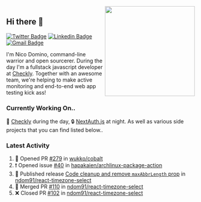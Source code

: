 <img align="right" src="https://user-images.githubusercontent.com/7415984/172472491-91b16eac-fa22-4ecf-92df-d687139fd1f9.gif" width="240" />

## Hi there 👋

[![Twitter Badge](https://img.shields.io/badge/-@ndom91-1ca0f1?style=flat-square&labelColor=1ca0f1&logo=twitter&logoColor=white&link=https://twitter.com/ndom91)](https://twitter.com/ndom91) [![Linkedin Badge](https://img.shields.io/badge/-ndom91-blue?style=flat-square&logo=Linkedin&logoColor=white&link=https://www.linkedin.com/in/ndom91/)](https://www.linkedin.com/in/ndom91/) [![Gmail Badge](https://img.shields.io/badge/-yo@ndo.dev-c14438?style=flat-square&logo=mail.ru&logoColor=white&link=mailto:yo@ndo.dev)](mailto:yo@ndo.dev)

I'm Nico Domino, command-line warrior and open sourcerer. During the day I'm a fullstack javascript developer at [Checkly](https://checklyhq.com). Together with an awesome team, we're helping to make active monitoring and end-to-end web app testing kick ass!

### Currently Working On..

🦝 [Checkly](https://checklyhq.com) during the day, 🔒 [NextAuth.js](https://github.com/nextauthjs/next-auth) at night. As well as various side projects that you can find listed below..

<!--START_SECTION_PROFILE_VIEWS:readme-info-->
<!--END_SECTION_PROFILE_VIEWS:readme-info-->

<!--START_SECTION_DAILY_COMMIT:readme-info-->
<!--END_SECTION_DAILY_COMMIT:readme-info-->

<!--START_SECTION_WEEKLY_COMMIT:readme-info-->
<!--END_SECTION_WEEKLY_COMMIT:readme-info-->

### Latest Activity

<!--START_SECTION:activity-->
1. 💪 Opened PR [#279](https://github.com/wukko/cobalt/pull/279) in [wukko/cobalt](https://github.com/wukko/cobalt)
2. ❗ Opened issue [#40](https://github.com/hapakaien/archlinux-package-action/issues/40) in [hapakaien/archlinux-package-action](https://github.com/hapakaien/archlinux-package-action)
3. 🚀 Published release [Code cleanup and remove `maxAbbrLength` prop](https://github.com/ndom91/react-timezone-select/releases/tag/v3.0.2) in [ndom91/react-timezone-select](https://github.com/ndom91/react-timezone-select)
4. 🎉 Merged PR [#110](https://github.com/ndom91/react-timezone-select/pull/110) in [ndom91/react-timezone-select](https://github.com/ndom91/react-timezone-select)
5. ❌ Closed PR [#102](https://github.com/ndom91/react-timezone-select/pull/102) in [ndom91/react-timezone-select](https://github.com/ndom91/react-timezone-select)
<!--END_SECTION:activity-->
